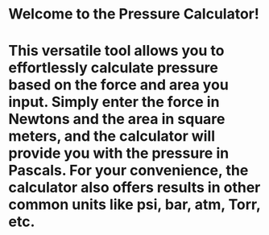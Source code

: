 # Welcome to the Pressure Calculator!
# This versatile tool allows you to effortlessly calculate pressure based on the force and area you input. Simply enter the force in Newtons and the area in square meters, and the calculator will provide you with the pressure in Pascals. For your convenience, the calculator also offers results in other common units like psi, bar, atm, Torr, etc.
